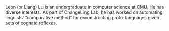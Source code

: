 Leon (or Liang) Lu is an undergraduate in computer science at CMU. He has diverse interests. As part of ChangeLing Lab, he has worked on automating linguists' “comparative method” for reconstructing proto-languages given sets of cognate reflexes.